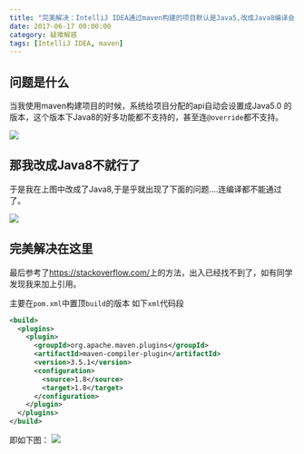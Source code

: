 ```yaml
---
title: "完美解决：IntelliJ IDEA通过maven构建的项目默认是Java5,改成Java8编译会出错"
date: 2017-06-17 00:00:00
category: 疑难解惑
tags: [IntelliJ IDEA, maven]
---
```


## 问题是什么

当我使用maven构建项目的时候，系统给项目分配的api自动会设置成Java5.0 的版本，这个版本下Java8的好多功能都不支持的，甚至连`@override`都不支持。

![](http://wx3.sinaimg.cn/mw1024/9d2c4511gy1fgo8nj4r8aj21d60jgaea.jpg)

## 那我改成Java8不就行了

于是我在上图中改成了Java8,于是乎就出现了下面的问题....连编译都不能通过了。

![](http://wx2.sinaimg.cn/mw1024/9d2c4511gy1fgo8nhmo86j216m0cs76t.jpg)

## 完美解决在这里

最后参考了<https://stackoverflow.com/>上的方法，出入已经找不到了，如有同学发现我来加上引用。

主要在`pom.xml`中置顶`build`的版本
如下`xml`代码段

```xml
<build>
  <plugins>
	<plugin>
	  <groupId>org.apache.maven.plugins</groupId>
	  <artifactId>maven-compiler-plugin</artifactId>
	  <version>3.5.1</version>
	  <configuration>
		<source>1.8</source>
		<target>1.8</target>
	  </configuration>
	</plugin>
  </plugins>
</build>
```

即如下图：
![](http://wx2.sinaimg.cn/mw1024/9d2c4511gy1fgo8niyw92j20w20qq78d.jpg)
